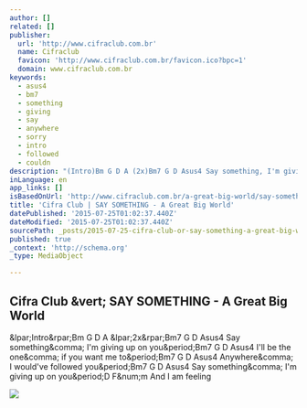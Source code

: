 ```yaml
---
author: []
related: []
publisher:
  url: 'http://www.cifraclub.com.br'
  name: Cifraclub
  favicon: 'http://www.cifraclub.com.br/favicon.ico?bpc=1'
  domain: www.cifraclub.com.br
keywords:
  - asus4
  - bm7
  - something
  - giving
  - say
  - anywhere
  - sorry
  - intro
  - followed
  - couldn
description: "(Intro)Bm G D A (2x)Bm7 G D Asus4 Say something, I'm giving up on you.Bm7 G D Asus4 I'll be the one, if you want me to.Bm7 G D Asus4 Anywhere, I would've followed you.Bm7 G D Asus4 Say something, I'm giving up on you.D F#m And I am feeling"
inLanguage: en
app_links: []
isBasedOnUrl: 'http://www.cifraclub.com.br/a-great-big-world/say-something/'
title: 'Cifra Club | SAY SOMETHING - A Great Big World'
datePublished: '2015-07-25T01:02:37.440Z'
dateModified: '2015-07-25T01:02:37.440Z'
sourcePath: _posts/2015-07-25-cifra-club-or-say-something-a-great-big-world.md
published: true
_context: 'http://schema.org'
_type: MediaObject

---
```

<article style=""><h1>Cifra Club &amp;vert; SAY SOMETHING - A Great Big World</h1><p>&amp;lpar;Intro&amp;rpar;Bm G D A &amp;lpar;2x&amp;rpar;Bm7 G D Asus4 Say something&amp;comma; I'm giving up on you&amp;period;Bm7 G D Asus4 I'll be the one&amp;comma; if you want me to&amp;period;Bm7 G D Asus4 Anywhere&amp;comma; I would've followed you&amp;period;Bm7 G D Asus4 Say something&amp;comma; I'm giving up on you&amp;period;D F&amp;num;m And I am feeling</p><img src="http://sscdn.trrsf.com/uploadfile/letras/fotos/6/2/e/9/62e99c0149e9367bc139c938871dde05.jpg" /></article>